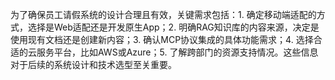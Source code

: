 为了确保员工请假系统的设计合理且有效，关键需求包括：1. 确定移动端适配的方式，选择是Web适配还是开发原生App；2. 明确RAG知识库的内容来源，决定是使用现有文档还是创建新内容；3. 确认MCP协议集成的具体功能需求；4. 选择合适的云服务平台，比如AWS或Azure；5. 了解跨部门的资源支持情况。这些信息对于后续的系统设计和技术选型至关重要。
